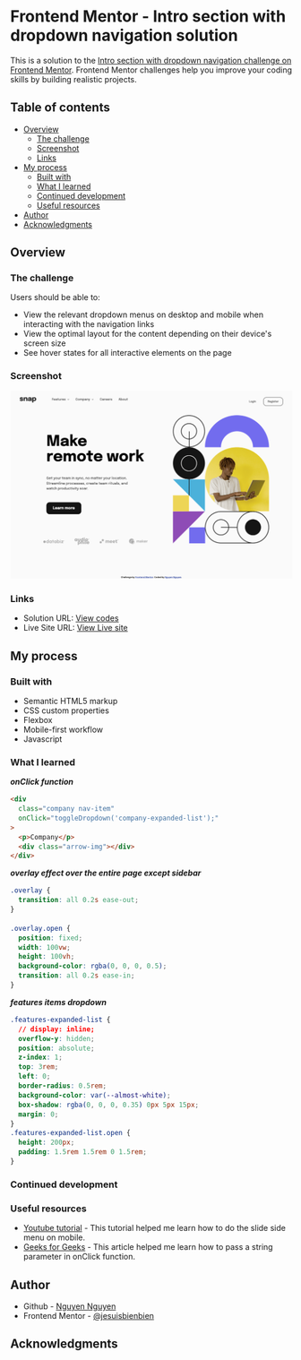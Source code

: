 # Frontend Mentor - Intro section with dropdown navigation solution

This is a solution to the [Intro section with dropdown navigation challenge on Frontend Mentor](https://www.frontendmentor.io/challenges/intro-section-with-dropdown-navigation-ryaPetHE5). Frontend Mentor challenges help you improve your coding skills by building realistic projects.

## Table of contents

- [Overview](#overview)
  - [The challenge](#the-challenge)
  - [Screenshot](#screenshot)
  - [Links](#links)
- [My process](#my-process)
  - [Built with](#built-with)
  - [What I learned](#what-i-learned)
  - [Continued development](#continued-development)
  - [Useful resources](#useful-resources)
- [Author](#author)
- [Acknowledgments](#acknowledgments)

## Overview

### The challenge

Users should be able to:

- View the relevant dropdown menus on desktop and mobile when interacting with the navigation links
- View the optimal layout for the content depending on their device's screen size
- See hover states for all interactive elements on the page

### Screenshot

![screenshot](images/screenshot.png)

### Links

- Solution URL: [View codes](https://github.com/jesuisbienbien/intro-section-with-dropdown-navigation-main)
- Live Site URL: [View Live site](https://jesuisbienbien.github.io/intro-section-with-dropdown-navigation-main/)

## My process

### Built with

- Semantic HTML5 markup
- CSS custom properties
- Flexbox
- Mobile-first workflow
- Javascript

### What I learned

**_onClick function_**

```html
<div
  class="company nav-item"
  onClick="toggleDropdown('company-expanded-list');"
>
  <p>Company</p>
  <div class="arrow-img"></div>
</div>
```

**_overlay effect over the entire page except sidebar_**

```css
.overlay {
  transition: all 0.2s ease-out;
}

.overlay.open {
  position: fixed;
  width: 100vw;
  height: 100vh;
  background-color: rgba(0, 0, 0, 0.5);
  transition: all 0.2s ease-in;
}
```

**_features items dropdown_**

```css
.features-expanded-list {
  // display: inline;
  overflow-y: hidden;
  position: absolute;
  z-index: 1;
  top: 3rem;
  left: 0;
  border-radius: 0.5rem;
  background-color: var(--almost-white);
  box-shadow: rgba(0, 0, 0, 0.35) 0px 5px 15px;
  margin: 0;
}
.features-expanded-list.open {
  height: 200px;
  padding: 1.5rem 1.5rem 0 1.5rem;
}
```

### Continued development

### Useful resources

- [Youtube tutorial](https://www.youtube.com/watch?v=wpGNFGqNfdU) - This tutorial helped me learn how to do the slide side menu on mobile.
- [Geeks for Geeks](https://www.geeksforgeeks.org/javascript-pass-string-parameter-in-onclick-function/) - This article helped me learn how to pass a string parameter in onClick function.

## Author

- Github - [Nguyen Nguyen](https://github.com/jesuisbienbien)
- Frontend Mentor - [@jesuisbienbien](https://www.frontendmentor.io/profile/jesuisbienbien)

## Acknowledgments
